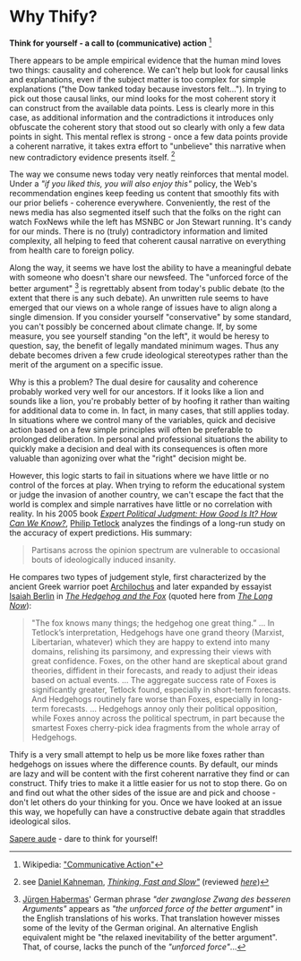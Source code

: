 Why Thify?
==========

**Think for yourself - a call to (communicative) action** [^communicativeaction]

There appears to be ample empirical evidence that the human mind loves two things: causality and coherence. We can't help but look for causal links and explanations, even if the subject matter is too complex for simple explanations ("the Dow tanked today because investors felt...").  In trying to pick out those causal links, our mind looks for the most coherent story it can construct from the available data points.  Less is clearly more in this case, as additional information and the contradictions it introduces only obfuscate the coherent story that stood out so clearly with only a few data points in sight. This mental reflex is strong - once a few data points provide a coherent narrative, it takes extra effort to "unbelieve" this narrative when new contradictory evidence presents itself. [^kahnemann]

The way we consume news today very neatly reinforces that mental model. Under a *"if you liked this, you will also enjoy this"* policy, the Web's recommendation engines keep feeding us content that smoothly fits with our prior beliefs - coherence everywhere. Conveniently, the rest of the news media has also segmented itself such that the folks on the right can watch FoxNews while the left has MSNBC or Jon Stewart running. It's candy for our minds. There is no (truly) contradictory information and limited complexity, all helping to feed that coherent causal narrative on everything from health care to foreign policy.

Along the way, it seems we have lost the ability to have a meaningful debate with someone who doesn't share our newsfeed. The "unforced force of the better argument" [^zwangloserzwang] is regrettably absent from today's public debate (to the extent that there is any such debate).  An unwritten rule seems to have emerged that our views on a whole range of issues have to align along a single dimension. If you consider yourself "conservative" by some standard, you can't possibly be concerned about climate change. If, by some measure, you see yourself standing "on the left", it would be heresy to question, say, the benefit of legally mandated minimum wages. Thus any debate becomes driven a few crude ideological stereotypes rather than the merit of the argument on a specific issue.

Why is this a problem? The dual desire for causality and coherence probably worked very well for our ancestors. If it looks like a lion and sounds like a lion, you're probably better of by hoofing it rather than waiting for additional data to come in. In fact, in many cases, that still applies today. In situations where we control many of the variables, quick and decisive action based on a few simple principles will often be preferable to prolonged deliberation. In personal and professional situations the ability to quickly make a decision and deal with its consequences is often more valuable than agonizing over what the "right" decision might be.

However, this logic starts to fail in situations where we have little or no control of the forces at play. When trying to reform the educational system or judge the invasion of another country, we can't escape the fact that the world is complex and simple narratives have little or no correlation with reality.  In his 2005 book *[Expert Political Judgment: How Good Is It? How Can We Know?](http://press.princeton.edu/titles/7959.html)*, [Philip Tetlock](http://www.sas.upenn.edu/tetlock/) analyzes the findings of a long-run study on the accuracy of expert predictions. His summary:

> Partisans across the opinion spectrum are vulnerable to occasional bouts of ideologically induced insanity.

He compares two types of judgement style, first characterized by the ancient Greek warrior poet [Archilochus](http://en.wikipedia.org/wiki/Archilochus) and later expanded by essayist [Isaiah Berlin](http://en.wikipedia.org/wiki/Isaiah_Berlin) in *[The Hedgehog and the Fox](http://en.wikipedia.org/wiki/The_Hedgehog_and_the_Fox)* (quoted here from *[The Long Now](http://longnow.org/seminars/02007/jan/26/why-foxes-are-better-forecasters-than-hedgehogs/)*):

> "The fox knows many things; the hedgehog one great thing.” ...  In
> Tetlock’s interpretation, Hedgehogs have one grand theory (Marxist,
> Libertarian, whatever) which they are happy to extend into many domains,
> relishing its parsimony, and expressing their views with great
> confidence. Foxes, on the other hand are skeptical about grand theories,
> diffident in their forecasts, and ready to adjust their ideas based on
> actual events.  ...  The aggregate success rate of Foxes is significantly
> greater, Tetlock found, especially in short-term forecasts. And Hedgehogs
> routinely fare worse than Foxes, especially in long-term forecasts. ...
> Hedgehogs annoy only their political opposition, while Foxes annoy across the
> political spectrum, in part because the smartest Foxes cherry-pick idea
> fragments from the whole array of Hedgehogs.

Thify is a very small attempt to help us be more like foxes rather than hedgehogs on issues where the difference counts. By default, our minds are lazy and will be content with the first coherent narrative they find or can construct.  Thify tries to make it a little easier for us not to stop there. Go on and find out what the other sides of the issue are and pick and choose - don't let others do your thinking for you. Once we have looked at an issue this way, we hopefully can have a constructive debate again that straddles ideological silos.

[Sapere aude](http://en.wikipedia.org/wiki/Sapere_aude) - dare to think for yourself!


[^communicativeaction]: Wikipedia: ["Communicative Action"](http://en.wikipedia.org/wiki/Communicative_action)

[^kahnemann]: see [Daniel Kahneman](http://www.princeton.edu/~kahneman/), *[Thinking, Fast and Slow"](http://www.goodreads.com/book/show/11468377-thinking-fast-and-slow)* (reviewed *[here](http://scholar.harvard.edu/files/shleifer/files/kahneman_review_jel_final.pdf)*)

[^zwangloserzwang]: [Jürgen Habermas](http://plato.stanford.edu/entries/habermas/)' German phrase *"der zwanglose Zwang des besseren Arguments"* appears as *"the unforced force of the better argument"* in the English translations of his works. That translation however misses some of the levity of the German original. An alternative English equivalent might be "the relaxed inevitability of the better argument". That, of course, lacks the punch of the *"unforced force"*...
